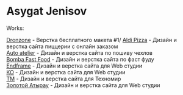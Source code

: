 

# Asygat Jenisov
Works:

[Dronzone](https://zhenisov.github.io/dronezone/ "Верстка dronzone") - Верстка бесплатного макета #1/
[Aldi Pizza](https://zhenisov.github.io/aldi-pizza/) - Дизайн и верстка сайта пиццерии с онлайн заказом  
[Auto atelier](https://zhenisov.github.io/autoatelier/) - Дизайн и верстка сайта по пошиву чехлов  
[Bomba Fast Food](https://zhenisov.github.io/bombafastfood/) - Дизайн и верстка сайта по фаст фуду  
[Endframe](https://zhenisov.github.io/endframe/) - Дизайн и верстка сайта для Web студии  
[KO](https://zhenisov.github.io/ko/) - Дизайн и верстка сайта для Web студии  
[TM](https://zhenisov.github.io/tm/) - Дизайн и верстка сайта для Техномир  
[Золотой Атырау](https://zhenisov.github.io/zolotoyatyrau/) - Дизайн и верстка сайта для Web студии  
